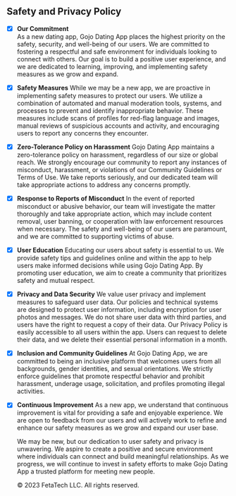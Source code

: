 

## Safety and Privacy Policy

 - [x]  **Our Commitment**\
  As a new dating app, Gojo Dating App places the highest priority on the safety, security, and well-being of our users. We are committed to fostering a respectful and safe environment for individuals looking to connect with others. Our goal is to build a positive user experience, and we are dedicated to learning, improving, and implementing safety measures as we grow and expand.

- [x] **Safety Measures**
  While we may be a new app, we are proactive in implementing safety measures to protect our users. We utilize a combination of automated and manual moderation tools, systems, and processes to prevent and identify inappropriate behavior. These measures include scans of profiles for red-flag language and images, manual reviews of suspicious accounts and activity, and encouraging users to report any concerns they encounter.

- [x] **Zero-Tolerance Policy on Harassment**
  Gojo Dating App maintains a zero-tolerance policy on harassment, regardless of our size or global reach. We strongly encourage our community to report any instances of misconduct, harassment, or violations of our Community Guidelines or Terms of Use. We take reports seriously, and our dedicated team will take appropriate actions to address any concerns promptly.

- [x] **Response to Reports of Misconduct**
  In the event of reported misconduct or abusive behavior, our team will investigate the matter thoroughly and take appropriate action, which may include content removal, user banning, or cooperation with law enforcement resources when necessary. The safety and well-being of our users are paramount, and we are committed to supporting victims of abuse.

- [x] **User Education**
  Educating our users about safety is essential to us. We provide safety tips and guidelines online and within the app to help users make informed decisions while using Gojo Dating App. By promoting user education, we aim to create a community that prioritizes safety and mutual respect.

- [x] **Privacy and Data Security**
  We value user privacy and implement measures to safeguard user data. Our policies and technical systems are designed to protect user information, including encryption for user photos and messages. We do not share user data with third parties, and users have the right to request a copy of their data. Our Privacy Policy is easily accessible to all users within the app. Users can request to delete their data, and we delete their essential personal information in a month.

- [x] **Inclusion and Community Guidelines**
  At Gojo Dating App, we are committed to being an inclusive platform that welcomes users from all backgrounds, gender identities, and sexual orientations. We strictly enforce guidelines that promote respectful behavior and prohibit harassment, underage usage, solicitation, and profiles promoting illegal activities.

- [x] **Continuous Improvement**
  As a new app, we understand that continuous improvement is vital for providing a safe and enjoyable experience. We are open to feedback from our users and will actively work to refine and enhance our safety measures as we grow and expand our user base.

  We may be new, but our dedication to user safety and privacy is unwavering. We aspire to create a positive and secure environment where individuals can connect and build meaningful relationships. As we progress, we will continue to invest in safety efforts to make Gojo Dating App a trusted platform for meeting new people.

  © 2023 FetaTech LLC. All rights reserved.
